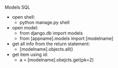 Models SQL

* open shell:
  * python manage.py shell
* open model:
  * from django.db import models
  * from [appname].models import [modelname]
* get all info from the return statement:
  * [modelname].objects.all()
* get item using id:
  * a = [modelname].obejcts.get(pk=2)
